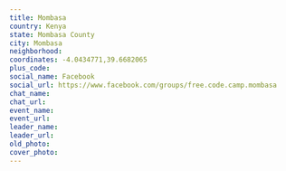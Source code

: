 ```yaml
---
title: Mombasa
country: Kenya
state: Mombasa County
city: Mombasa
neighborhood: 
coordinates: -4.0434771,39.6682065
plus_code:
social_name: Facebook
social_url: https://www.facebook.com/groups/free.code.camp.mombasa
chat_name:
chat_url:
event_name:
event_url:
leader_name:
leader_url:
old_photo: 
cover_photo:
---
```

